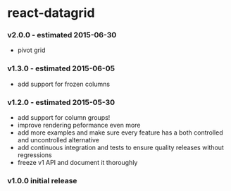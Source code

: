 react-datagrid
=================

### v2.0.0 - estimated 2015-06-30

 * pivot grid

### v1.3.0 - estimated 2015-06-05

 * add support for frozen columns

### v1.2.0 - estimated 2015-05-30

 * add support for column groups!
 * improve rendering peformance even more
 * add more examples and make sure every feature has a both controlled and uncontrolled alternative
 * add continuous integration and tests to ensure quality releases without regressions
 * freeze v1 API and document it thoroughly

### v1.0.0 initial release